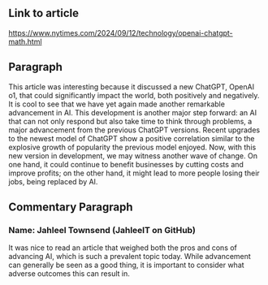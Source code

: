 ## Link to article
https://www.nytimes.com/2024/09/12/technology/openai-chatgpt-math.html

## Paragraph
This article was interesting because it discussed a new ChatGPT, OpenAI o1, that could significantly impact the world, both positively and negatively. It is cool to see that we have yet again made another remarkable advancement in AI. This development is another major step forward: an AI that can not only respond but also take time to think through problems, a major advancement from the previous ChatGPT versions. Recent upgrades to the newest model of ChatGPT show a positive correlation similar to the explosive growth of popularity the previous model enjoyed. Now, with this new version in development, we may witness another wave of change. On one hand, it could continue to benefit businesses by cutting costs and improve profits; on the other hand, it might lead to more people losing their jobs, being replaced by AI.

## Commentary Paragraph
### Name: Jahleel Townsend (JahleelT on GitHub)
It was nice to read an article that weighed both the pros and cons of advancing AI, which is such a prevalent topic today. While advancement can generally be seen as a good thing, it is important to consider what adverse outcomes this can result in. 




